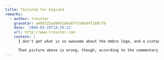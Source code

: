 ```yaml
---
title: Tailored for England
remarks:
  - author: trovster
    gravatar: a489725ad8451b6e87fcb9ed4f189cf9
    date: '2009-03-29T18:36:12'
    url: http://www.trovster.com
    content: |
      I don't get what is so awesome about the Umbro logo, and a vintage England logo... it's just you designers love your white-space isn't it. I'm not sure I like the collar, but the rest is 'fine' -- not amazing, but not bad.

      That picture above is wrong, though, according to the commentary, the new kit had special permission from FIFA to not have numbers on the shorts and the front of the tops -- although this maybe have just been for the friendly...
---
```

